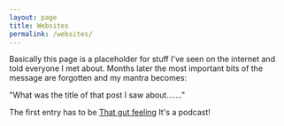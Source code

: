 ```yaml
---
layout: page
title: Websites
permalink: /websites/
---
```



 Basically this page is a placeholder for stuff I've seen on the internet and told everyone I met about.
Months later the most important bits of the message are forgotten and my mantra becomes:

"What was the title of that post I saw about......."

The first entry has to be [That gut feeling](https://www.bbc.co.uk/programmes/b07ff0hl)
It's a podcast!

